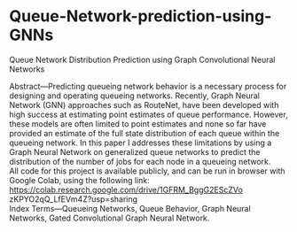 # Queue-Network-prediction-using-GNNs
Queue Network Distribution Prediction using Graph Convolutional Neural Networks

Abstract—Predicting queueing network behavior is a necessary 
process for designing and operating queueing networks. Recently, 
Graph Neural Network (GNN) approaches such as RouteNet, have 
been developed with high success at estimating point estimates of 
queue performance. However, these models are often limited to 
point estimates and none so far have provided an estimate of the 
full state distribution of each queue within the queueing network. 
In this paper I addresses these limitations by using a Graph Neural 
Network on generalized queue networks to predict the distribution 
of the number of jobs for each node in a queueing network.  
All code for this project is available publicly, and can be run in 
browser with Google Colab, using the following link: 
https://colab.research.google.com/drive/1GFRM_BggG2EScZVo
 zKPYO2qQ_LfEVm4Z?usp=sharing  
Index Terms—Queueing Networks, Queue Behavior, Graph 
Neural Networks, Gated Convolutional Graph Neural Network. 
